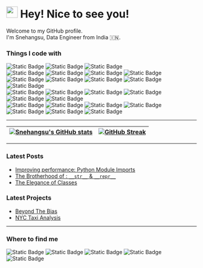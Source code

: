 
<!---
snehangsude/snehangsude is a ✨ special ✨ repository because its `README.md` (this file) appears on your GitHub profile.
You can click the Preview link to take a look at your changes.
--->
<h1 align="left"><img src="https://emojis.slackmojis.com/emojis/images/1531849430/4246/blob-sunglasses.gif?1531849430" width="30"/> Hey! Nice to see you!</h1>
Welcome to my GitHub profile. <br>
I'm Snehangsu, Data Engineer from India 🇮🇳.  


### Things I code with
<p>
         <img alt="Static Badge" src="https://img.shields.io/badge/Python-ece2fa?style=for-the-badge&logo=Python&logoColor=black">
         <img alt="Static Badge" src="https://img.shields.io/badge/Bash-ece2fa?style=for-the-badge&logo=gnubash&logoColor=black">
         <img alt="Static Badge" src="https://img.shields.io/badge/Docker-ece2fa?style=for-the-badge&logo=docker&logoColor=black"> <br>
         <img alt="Static Badge" src="https://img.shields.io/badge/Postgresql-ece2fa?style=for-the-badge&logo=postgresql&logoColor=black">
         <img alt="Static Badge" src="https://img.shields.io/badge/Apache%20Cassandra-ece2fa?style=for-the-badge&logo=apachecassandra&logoColor=black">
         <img alt="Static Badge" src="https://img.shields.io/badge/MongoDB-ece2fa?style=for-the-badge&logo=mongodb&logoColor=black"> 
         <img alt="Static Badge" src="https://img.shields.io/badge/DBT-ece2fa?style=for-the-badge&logo=dbt&logoColor=black"><br>
         <img alt="Static Badge" src="https://img.shields.io/badge/Google%20Dataproc-ece2fa?style=for-the-badge&logo=googledataproc&logoColor=black">
         <img alt="Static Badge" src="https://img.shields.io/badge/Google%20Cloud%20Platform-ece2fa?style=for-the-badge&logo=googlecloud&logoColor=black">
         <img alt="Static Badge" src="https://img.shields.io/badge/Google%20BigQuery-ece2fa?style=for-the-badge&logo=googlebigquery&logoColor=black">
         <img alt="Static Badge" src="https://img.shields.io/badge/AWS%20Lambda-ece2fa?style=for-the-badge&logo=awslambda&logoColor=black">
         <img alt="Static Badge" src="https://img.shields.io/badge/Terraform-ece2fa?style=for-the-badge&logo=terraform&logoColor=black"> <br>         
         <img alt="Static Badge" src="https://img.shields.io/badge/Apache%20Spark-ece2fa?style=for-the-badge&logo=apachespark&logoColor=black">
         <img alt="Static Badge" src="https://img.shields.io/badge/Apache%20Druid-ece2fa?style=for-the-badge&logo=apachedruid&logoColor=black">
         <img alt="Static Badge" src="https://img.shields.io/badge/Apache%20Flink-ece2fa?style=for-the-badge&logo=apacheflink&logoColor=black">
         <img alt="Static Badge" src="https://img.shields.io/badge/Apache%20Kafka-ece2fa?style=for-the-badge&logo=apachekafka&logoColor=black">
         <img alt="Static Badge" src="https://img.shields.io/badge/Apache%20Hadoop-ece2fa?style=for-the-badge&logo=apachehadoop&logoColor=black">
         <img alt="Static Badge" src="https://img.shields.io/badge/Apache%20Parquet-ece2fa?style=for-the-badge&logo=apacheparquet&logoColor=black"> <br>
         <img alt="Static Badge" src="https://img.shields.io/badge/Prefect-ece2fa?style=for-the-badge&logo=prefect&logoColor=black">
         <img alt="Static Badge" src="https://img.shields.io/badge/Git-ece2fa?style=for-the-badge&logo=git&logoColor=black">
         <img alt="Static Badge" src="https://img.shields.io/badge/Selenium-ece2fa?style=for-the-badge&logo=selenium&logoColor=black">
         <img alt="Static Badge" src="https://img.shields.io/badge/PowerBI-ece2fa?style=for-the-badge&logo=powerbi&logoColor=black">
         <img alt="Static Badge" src="https://img.shields.io/badge/Qlik-ece2fa?style=for-the-badge&logo=qlik&logoColor=black">
         <img alt="Static Badge" src="https://img.shields.io/badge/Looker-ece2fa?style=for-the-badge&logo=looker&logoColor=black">
         <img alt="Static Badge" src="https://img.shields.io/badge/Jupyter-ece2fa?style=for-the-badge&logo=Jupyter&logoColor=black">
</p>

---

| [![Snehangsu's GitHub stats](https://github-readme-stats.vercel.app/api?username=snehangsude&theme=darcula&hide_border=true)](https://github.com/snehangsude/github-readme-stats) | [![GitHub Streak](https://streak-stats.demolab.com/?user=snehangsude&theme=dark&hide_border=true)](https://git.io/streak-stats) |
|---|---|

---

### Latest Posts

- [Improving performance: Python Module Imports](https://medium.com/@snehangsude/improving-performance-python-module-imports-f4854cc07c15)
- [The Brotherhood of : `__str__` & `__repr__`](https://medium.com/@snehangsude/the-brotherhood-of-str-repr-fb01de626682)
- [The Elegance of Classes](https://xspace.hashnode.dev/the-elegance-of-classes)

### Latest Projects

- [Beyond The Bias](https://github.com/snehangsude/beyond-the-bias)
- [NYC Taxi Analysis](https://github.com/snehangsude/nyc_taxi_pipelines)

---

### Where to find me
<p>
         <img alt="Static Badge" src="https://img.shields.io/badge/Twitter-000?style=for-the-badge&logo=x&logoColor=black&color=white&link=https%3A%2F%2Ftwitter.com%2F_Perceptron_">
         <img alt="Static Badge" src="https://img.shields.io/badge/Medium-000?style=for-the-badge&logo=medium&logoColor=black&color=white&link=https%3A%2F%2Fmedium.com%2F%40snehangsude">
         <img alt="Static Badge" src="https://img.shields.io/badge/LinkedIn-000?style=for-the-badge&logo=linkedin&logoColor=black&color=white&link=https%3A%2F%2Fwww.linkedin.com%2Fin%2Fsnehangsu-de%2F">
         <img alt="Static Badge" src="https://img.shields.io/badge/Kaggle-000?style=for-the-badge&logo=kaggle&logoColor=black&color=white&link=https%3A%2F%2Fwww.kaggle.com%2Fsnehangsude">
         <img alt="Static Badge" src="https://img.shields.io/badge/Personal%20Website-red?style=for-the-badge&logoColor=black&color=red&link=https%3A%2F%2Fsnehangsude.github.io%2F">
</p>




